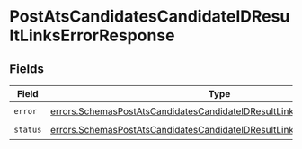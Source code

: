 # PostAtsCandidatesCandidateIDResultLinksErrorResponse


## Fields

| Field                                                                                                                                                                | Type                                                                                                                                                                 | Required                                                                                                                                                             | Description                                                                                                                                                          |
| -------------------------------------------------------------------------------------------------------------------------------------------------------------------- | -------------------------------------------------------------------------------------------------------------------------------------------------------------------- | -------------------------------------------------------------------------------------------------------------------------------------------------------------------- | -------------------------------------------------------------------------------------------------------------------------------------------------------------------- |
| `error`                                                                                                                                                              | [errors.SchemasPostAtsCandidatesCandidateIDResultLinksErrorResponseError](../../models/errors/schemaspostatscandidatescandidateidresultlinkserrorresponseerror.md)   | :heavy_check_mark:                                                                                                                                                   | N/A                                                                                                                                                                  |
| `status`                                                                                                                                                             | [errors.SchemasPostAtsCandidatesCandidateIDResultLinksErrorResponseStatus](../../models/errors/schemaspostatscandidatescandidateidresultlinkserrorresponsestatus.md) | :heavy_check_mark:                                                                                                                                                   | N/A                                                                                                                                                                  |
